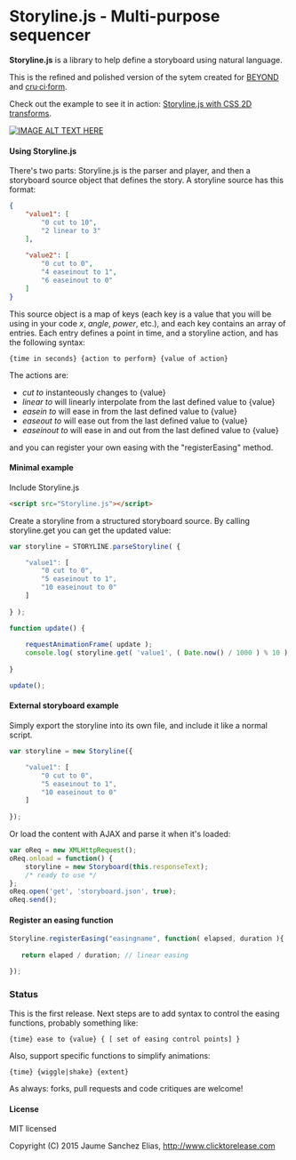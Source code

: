 # Storyline.js - Multi-purpose sequencer

**Storyline.js** is a library to help define a storyboard using natural language.

This is the refined and polished version of the sytem created for [BEYOND](http://b-e-y-o-n-d.com/) and [cru·ci·form](http://www.clicktorelease.com/code/cruciform/).

Check out the example to see it in action: [Storyline.js with CSS 2D transforms](http://www.clicktorelease.com/tools/storylinejs/).

[![IMAGE ALT TEXT HERE](http://img.youtube.com/vi/mQVU3Lb0D-w/0.jpg)](http://www.youtube.com/watch?v=mQVU3Lb0D-w)

#### Using Storyline.js ####

There's two parts: Storyline.js is the parser and player, and then a storyboard source object that defines the story. A storyline source has this format:

```json
{
    "value1": [
        "0 cut to 10",
        "2 linear to 3"
    ],
    
    "value2": [
        "0 cut to 0",
        "4 easeinout to 1",
        "6 easeinout to 0"
    ]
}
```

This source object is a map of keys (each key is a value that you will be using in your code *x*, *angle*, *power*, etc.), and each key contains an array of entries. Each entry defines a point in time, and a storyline action, and has the following syntax:

```
{time in seconds} {action to perform} {value of action}
```

The actions are:

- *cut to* instanteously changes to {value}
- *linear to* will linearly interpolate from the last defined value to {value}
- *easein to* will ease in from the last defined value to {value}
- *easeout to* will ease out from the last defined value to {value}
- *easeinout to* will ease in and out from the last defined value to {value}

and you can register your own easing with the "registerEasing" method.

#### Minimal example ####

Include Storyline.js

```html
<script src="Storyline.js"></script>
```

Create a storyline from a structured storyboard source. By calling storyline.get you can get the updated value:

```js
var storyline = STORYLINE.parseStoryline( {

    "value1": [
        "0 cut to 0",
        "5 easeinout to 1",
        "10 easeinout to 0"
    ]
    
} );

function update() {
    
    requestAnimationFrame( update );
    console.log( storyline.get( 'value1', ( Date.now() / 1000 ) % 10 ) );
    
}

update();
```

#### External storyboard example ####

Simply export the storyline into its own file, and include it like a normal script.

```js
var storyline = new Storyline({

    "value1": [
        "0 cut to 0",
        "5 easeinout to 1",
        "10 easeinout to 0"
    ]
    
});
```

Or load the content with AJAX and parse it when it's loaded:

```js
var oReq = new XMLHttpRequest();
oReq.onload = function() {
	storyline = new Storyboard(this.responseText);
	/* ready to use */
};
oReq.open('get', 'storyboard.json', true);
oReq.send();
```

#### Register an easing function ####

```js
Storyline.registerEasing("easingname", function( elapsed, duration ){
   
   return elaped / duration; // linear easing

});
```

### Status ####

This is the first release. Next steps are to add syntax to control the easing functions, probably something like:

```
{time} ease to {value} { [ set of easing control points] }
```

Also, support specific functions to simplify animations:

```
{time} {wiggle|shake} {extent}
```

As always: forks, pull requests and code critiques are welcome!

#### License ####

MIT licensed

Copyright (C) 2015 Jaume Sanchez Elias, http://www.clicktorelease.com